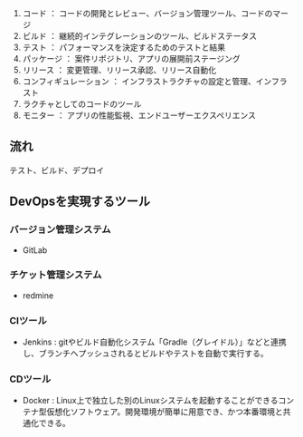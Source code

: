 
1. コード ： コードの開発とレビュー、バージョン管理ツール、コードのマージ
2. ビルド ： 継続的インテグレーションのツール、ビルドステータス
3. テスト ： パフォーマンスを決定するためのテストと結果
4. パッケージ ： 案件リポジトリ、アプリの展開前ステージング
5. リリース ： 変更管理、リリース承認、リリース自動化
6. コンフィギュレーション ： インフラストラクチャの設定と管理、インフラスト
7. ラクチャとしてのコードのツール
8. モニター ： アプリの性能監視、エンドユーザーエクスペリエンス

## 流れ

テスト、ビルド、デプロイ

## DevOpsを実現するツール

### バージョン管理システム

* GitLab

### チケット管理システム

* redmine

### CIツール

* Jenkins : gitやビルド自動化システム「Gradle（グレイドル）」などと連携し、ブランチへプッシュされるとビルドやテストを自動で実行する。

### CDツール
* Docker : Linux上で独立した別のLinuxシステムを起動することができるコンテナ型仮想化ソフトウェア。開発環境が簡単に用意でき、かつ本番環境と共通化できる。
